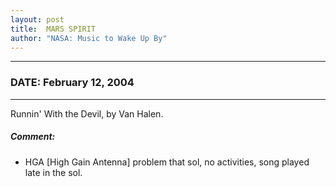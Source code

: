 ```yaml
---
layout: post
title:  MARS SPIRIT
author: "NASA: Music to Wake Up By"
---
```


----
### DATE: February 12, 2004
----
Runnin' With the Devil, by Van Halen.

##### Comment:
* HGA [High Gain Antenna] problem that sol, no activities, song played late in the sol.
